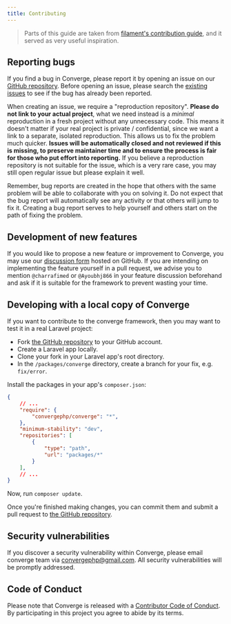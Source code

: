 ```yaml
---
title: Contributing
---
```


> Parts of this guide are taken from [filament's contribution guide](https://filamentphp.com/docs/3.x/support/contributing), and it served as very useful inspiration.

## Reporting bugs

If you find a bug in Converge, please report it by opening an issue on our [GitHub repository](https://github.com/convergephp/converge/issues/new/choose). Before opening an issue, please search the [existing issues](https://github.com/convergephp/converge/issues?q=is%3Aissue) to see if the bug has already been reported.

<!-- Please make sure to include as much information as possible, including the version of packages in your app. You can use this Artisan command in your app to open a new issue with all the correct versions pre-filled:

```bash
php artisan converge:make-issue
``` -->

When creating an issue, we require a "reproduction repository". **Please do not link to your actual project**, what we need instead is a _minimal_ reproduction in a fresh project without any unnecessary code. This means it doesn't matter if your real project is private / confidential, since we want a link to a separate, isolated reproduction. This allows us to fix the problem much quicker. **Issues will be automatically closed and not reviewed if this is missing, to preserve maintainer time and to ensure the process is fair for those who put effort into reporting.** If you believe a reproduction repository is not suitable for the issue, which is a very rare case, you may still open regular issue but please explain it well. 

Remember, bug reports are created in the hope that others with the same problem will be able to collaborate with you on solving it. Do not expect that the bug report will automatically see any activity or that others will jump to fix it. Creating a bug report serves to help yourself and others start on the path of fixing the problem.

## Development of new features

If you would like to propose a new feature or improvement to Converge, you may use our [discussion form](https://github.com/convergephp/converge/discussions) hosted on GitHub. If you are intending on implementing the feature yourself in a pull request, we advise you to mention `@charrafimed` or `@Ayoubhj866` in your feature discussion beforehand and ask if it is suitable for the framework to prevent wasting your time.

## Developing with a local copy of Converge

If you want to contribute to the converge framework, then you may want to test it in a real Laravel project:

- Fork [the GitHub repository](https://github.com/convergephp/converge) to your GitHub account.
- Create a Laravel app locally.
- Clone your fork in your Laravel app's root directory.
- In the `/packages/converge` directory, create a branch for your fix, e.g. `fix/error`.

Install the packages in your app's `composer.json`:

```json
{
    // ...
    "require": {
        "convergephp/converge": "*",
    },
    "minimum-stability": "dev",
    "repositories": [
        {
            "type": "path",
            "url": "packages/*"
        }
    ],
    // ...
}
```

Now, run `composer update`.

Once you're finished making changes, you can commit them and submit a pull request to [the GitHub repository](https://github.com/convergephp/converge).



## Security vulnerabilities

If you discover a security vulnerability within Converge, please email converge team via [convergephp@gmail.com](mailto:convergephp@gmail.com). All security vulnerabilities will be promptly addressed.

## Code of Conduct

Please note that Converge is released with a [Contributor Code of Conduct](https://github.com/convergephp/converge/blob/master/CODE_OF_CONDUCT.md). By participating in this project you agree to abide by its terms.

